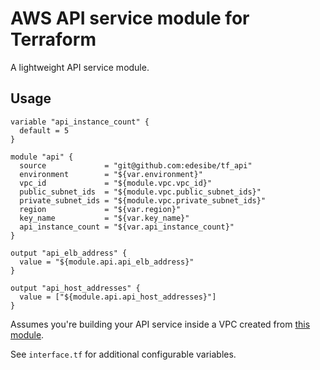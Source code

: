 # AWS API service module for Terraform

A lightweight API service module.

## Usage

```hcl
variable "api_instance_count" {
  default = 5
}

module "api" {
  source             = "git@github.com:edesibe/tf_api"
  environment        = "${var.environment}"
  vpc_id             = "${module.vpc.vpc_id}"
  public_subnet_ids  = "${module.vpc.public_subnet_ids}"
  private_subnet_ids = "${module.vpc.private_subnet_ids}"
  region             = "${var.region}"
  key_name           = "${var.key_name}"
  api_instance_count = "${var.api_instance_count}"
}

output "api_elb_address" {
  value = "${module.api.api_elb_address}"
}

output "api_host_addresses" {
  value = ["${module.api.api_host_addresses}"]
}
```

Assumes you're building your API service inside a VPC created from [this
module](https://github.com/edesibe/tf_vpc).

See `interface.tf` for additional configurable variables.

